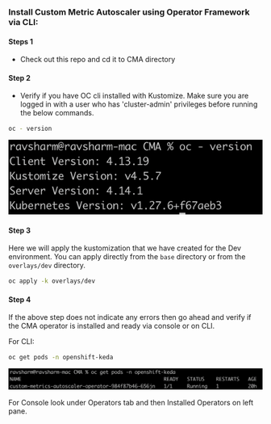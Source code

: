 ### Install Custom Metric Autoscaler using Operator Framework via CLI:

#### Steps 1
- Check out this repo and cd it to CMA directory

#### Step 2
- Verify if you have OC cli installed with Kustomize. Make sure you are logged in with a user who has 'cluster-admin' privileges before running the below commands.

```bash 
oc - version
```
![](ocverify.png)
#### Step 3
Here we will apply the kustomization that we have created for the Dev environment. You can apply directly from the `base` directory or from the `overlays/dev` directory.

```bash 
oc apply -k overlays/dev
```
#### Step 4
If the above step does not indicate any errors then go ahead and verify if the CMA operator is installed and ready via console or on CLI.

For CLI:
```bash
oc get pods -n openshift-keda
```
![](cmaverify.png)

For Console look under Operators tab and then Installed Operators on left pane. 

